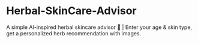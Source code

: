 # Herbal-SkinCare-Advisor
A simple AI-inspired herbal skincare advisor 🌿 | Enter your age &amp; skin type, get a personalized herb recommendation with images.
